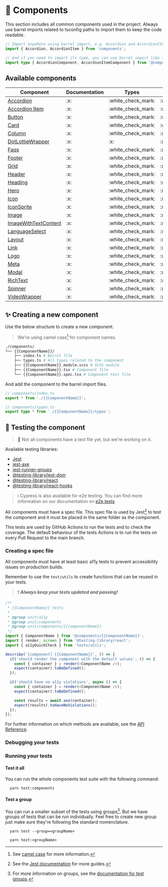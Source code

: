 # :memo: Components

This section includes all common components used in the project. Always use barrel imports related to tsconfig paths to import them to keep the code readable.

```typescript
// Import anywhere using barrel import, e.g. Accordion and AccordionItem
import { Accordion, AccordionItem } from 'components';

// And if you need to import its type, you can use barrel import like this:
import type { AccordionComponent, AccordionItemComponent } from '@components/types';
```

## Available components

<table>
  <thead>
    <tr>
      <th>Component</th>
      <th>Documentation</th>
      <th>Types</th>
      <th>a11y</th>
      <th>Tests</th>
    </tr>
  </thead>
  <tbody>
    <tr>
      <td><a href="./Accordion">Accordion</a></td>
      <td>:x:</td>
      <td>:white_check_mark:</td>
      <td>:white_check_mark:</td>
      <td>:x:</td>
    </tr>
    <tr>
      <td><a href="./Accordion/AccordionItem">Accordion Item</a></td>
      <td>:x:</td>
      <td>:white_check_mark:</td>
      <td>:white_check_mark:</td>
      <td>:x:</td>
    </tr>
    <tr>
      <td><a href="./Button">Button</a></td>
      <td>:x:</td>
      <td>:white_check_mark:</td>
      <td>:white_check_mark:</td>
      <td>:white_check_mark:</td>
    </tr>
    <tr>
      <td><a href="./Card">Card</a></td>
      <td>:x:</td>
      <td>:white_check_mark:</td>
      <td>:white_check_mark:</td>
      <td>:x:</td>
    </tr>
    <tr>
      <td><a href="./Grid/Column">Column</a></td>
      <td>:x:</td>
      <td>:white_check_mark:</td>
      <td>:x:</td>
      <td>:x:</td>
    </tr>
    <tr>
      <td><a href="./DotLottieWrapper">DotLottieWrapper</a></td>
      <td>:x:</td>
      <td>:x:</td>
      <td>:x:</td>
      <td>:x:</td>
    </tr>
    <tr>
      <td><a href="./Faqs">Faqs</a></td>
      <td>:x:</td>
      <td>:white_check_mark:</td>
      <td>:x:</td>
      <td>:x:</td>
    </tr>
    <tr>
      <td><a href="./Footer">Footer</a></td>
      <td>:x:</td>
      <td>:white_check_mark:</td>
      <td>:x:</td>
      <td>:x:</td>
    </tr>
    <tr>
      <td><a href="./Grid">Grid</a></td>
      <td>:x:</td>
      <td>:white_check_mark:</td>
      <td>:x:</td>
      <td>:x:</td>
    </tr>
    <tr>
      <td><a href="./Header">Header</a></td>
      <td>:x:</td>
      <td>:white_check_mark:</td>
      <td>:x:</td>
      <td>:x:</td>
    </tr>
    <tr>
      <td><a href="./Heading">Heading</a></td>
      <td>:x:</td>
      <td>:white_check_mark:</td>
      <td>:white_check_mark:</td>
      <td>:x:</td>
    </tr>
    <tr>
      <td><a href="./Hero">Hero</a></td>
      <td>:x:</td>
      <td>:white_check_mark:</td>
      <td>:x:</td>
      <td>:x:</td>
    </tr>
    <tr>
      <td><a href="./Icon">Icon</a></td>
      <td>:x:</td>
      <td>:white_check_mark:</td>
      <td>:x:</td>
      <td>:x:</td>
    </tr>
    <tr>
      <td><a href="./Icon">IconSprite</a></td>
      <td>:x:</td>
      <td>:white_check_mark:</td>
      <td>:x:</td>
      <td>:x:</td>
    </tr>
    <tr>
      <td><a href="./Image">Image</a></td>
      <td>:x:</td>
      <td>:white_check_mark:</td>
      <td>:x:</td>
      <td>:x:</td>
    </tr>
    <tr>
      <td><a href="./ImageWithTextContent">ImageWithTextContent</a></td>
      <td>:x:</td>
      <td>:white_check_mark:</td>
      <td>:x:</td>
      <td>:x:</td>
    </tr>
    <tr>
      <td><a href="./LanguageSelect">LanguageSelect</a></td>
      <td>:x:</td>
      <td>:white_check_mark:</td>
      <td>:x:</td>
      <td>:x:</td>
    </tr>
    <tr>
      <td><a href="./Layout">Layout</a></td>
      <td>:x:</td>
      <td>:white_check_mark:</td>
      <td>:x:</td>
      <td>:x:</td>
    </tr>
    <tr>
      <td><a href="./Link">Link</a></td>
      <td>:x:</td>
      <td>:white_check_mark:</td>
      <td>:x:</td>
      <td>:x:</td>
    </tr>
    <tr>
      <td><a href="./Logo">Logo</a></td>
      <td>:x:</td>
      <td>:white_check_mark:</td>
      <td>:x:</td>
      <td>:x:</td>
    </tr>
    <tr>
      <td><a href="./Meta">Meta</a></td>
      <td>:x:</td>
      <td>:white_check_mark:</td>
      <td>:x:</td>
      <td>:x:</td>
    </tr>
    <tr>
      <td><a href="./Modal">Modal</a></td>
      <td>:x:</td>
      <td>:white_check_mark:</td>
      <td>:x:</td>
      <td>:x:</td>
    </tr>
    <tr>
      <td><a href="./RichText">RichText</a></td>
      <td>:x:</td>
      <td>:white_check_mark:</td>
      <td>:white_check_mark:</td>
      <td>:x:</td>
    </tr>
    <tr>
      <td><a href="./Spinner">Spinner</a></td>
      <td>:x:</td>
      <td>:white_check_mark:</td>
      <td>:x:</td>
      <td>:x:</td>
    </tr>
    <tr>
      <td><a href="./VideoWrapper">VideoWrapper</a></td>
      <td>:x:</td>
      <td>:white_check_mark:</td>
      <td>:x:</td>
      <td>:x:</td>
    </tr>
  </tbody>
</table>

## :sparkles: Creating a new component

Use the below structure to create a new component.

> We're using camel case[^1] for component names.

[^1]:  See [camel case](https://en.wikipedia.org/wiki/CamelCase) for more information.

```bash
./components/
└── {{ComponentName}}/
    ├── index.ts # Barrel file
    ├── types.ts # All types related to the component
    ├── {{ComponentName}}.module.scss # SCSS module
    ├── {{ComponentName}}.tsx # Component file
    └── {{ComponentName}}.spec.tsx # Component test file
```

And add the component to the barrel import files.

```typescript
// components/index.ts
export * from './{{ComponentName}}';

// components/types.ts
export type * from './{{ComponentName}}/types';
```

<!-- :construction: (Add CLI command to create a new component)

use our organization CLI tool with the following command and replace the `<componentName>` with the name of your component:

```shell
  on-script create-component <componentName>
```

This command will generate a new folder with the component name and with the following structure:

```
.
└── {{ComponentName}}/
    ├── index.ts
    ├── types.ts
    ├── {{ComponentName}}.module.scss
    ├── {{ComponentName}}.tsx
    └── {{ComponentName}}.spec.tsx
```

The script also add the component to the barrel import files.

```typescript
// components/index.ts
export * from './{{ComponentName}}';

// components/types.ts
export type * from './{{ComponentName}}/types';
```

> ⚠️ You can create component manually by replicating the structure above.
 -->

## :test_tube: Testing the component

> :construction: Not all components have a test file yet, but we're working on it.

Available testing libraries:
- [Jest](https://jestjs.io/)
- [jest-axe](https://github.com/nickcolley/jest-axe)
- [jest-runner-groups](https://www.npmjs.com/package/jest-runner-groups)
- [@testing-library/jest-dom](https://testing-library.com/docs/ecosystem-jest-dom)
- [@testing-library/react](https://github.com/testing-library/react-testing-library)
- [@testing-library/react-hooks](https://github.com/testing-library/react-hooks-testing-library)

> :information_source: Cypress is also available for e2e testing. You can find more information on our documentation on [e2e tests](../cypress/README.md).

All components must have a spec file. This spec file is used by Jest[^jest-docs] to test the component and it must be placed in the same folder as the component.

This tests are used by GitHub Actions to run the tests and to check the coverage. The default behaviour of the tests Actions is to run the tests on every Pull Request to the main branch.

[^jest-docs]: See the [Jest documentation](https://jestjs.io/docs) for more guides.

### Creating a spec file

All components must have at least basic a11y tests to prevent accessibility issues on production builds.

Remember to use the `test/utils` to create functions that can be reused in your tests.

> :exclamation: ***Always keep your tests updated and passing!***

```typescript
/**
 * {{ComponentName}} tests
 *
 * @group unit/a11y
 * @group unit/components
 * @group unit/components/{{componentName}}
 */
import { ComponentName } from '@components/{{ComponentName}}';
import { render, screen } from '@testing-library/react';
import { a11yQuickCheck } from 'tests/utils';

describe('[component] {{ComponentName}}', () => {
  it('should render the component with the default values', () => {
    const { container } = render(<ComponentName />);
    expect(container).toBeDefined();
  });

  it('should have no a11y violations', async () => {
    const { container } = render(<ComponentName />);
    expect(container).toBeDefined();

    const results = await axe(container);
    expect(results).toHaveNoViolations();
  });
});
```

For further information on which methods are available, see the [API Reference](https://jestjs.io/docs/api).

### Debugging your tests



### Running your tests

#### Test it all
You can run the whole components test suite with the following command:

```shell
  yarn test:components
```

#### Test a group

You can run a smaller subset of the tests using groups[^jest-groups]. But we have groups of tests that can be run individually. Feel free to create new group just make sure they're following the standard nomenclature.

[^jest-groups]: For more information on groups, see the [documentation for test groups](https://github.com/eugene-manuilov/jest-runner-groups).

```shell
  yarn test --group=<groupName>
```
```shell
  yarn test:<groupName>
```